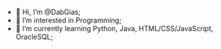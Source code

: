 - 👋 Hi, I’m @DabGias;
- 👀 I’m interested in Programming;
- 🌱 I’m currently learning Python, Java, HTML/CSS/JavaScript, OracleSQL;
